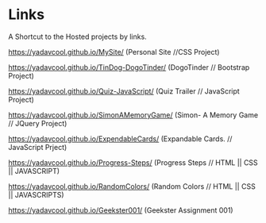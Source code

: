 # Links
A Shortcut to the Hosted projects by links.

https://yadavcool.github.io/MySite/        (Personal Site  //CSS Project)

https://yadavcool.github.io/TinDog-DogoTinder/           (DogoTinder // Bootstrap Project)

https://yadavcool.github.io/Quiz-JavaScript/              (Quiz Trailer // JavaScript Project)

https://yadavcool.github.io/SimonAMemoryGame/              (Simon- A Memory Game // JQuery Project)

https://yadavcool.github.io/ExpendableCards/             (Expandable Cards. // JavaScript Prject)

https://yadavcool.github.io/Progress-Steps/                   (Progress Steps // HTML || CSS || JAVASCRIPT)

https://yadavcool.github.io/RandomColors/                  (Random Colors // HTML || CSS || JAVASCRIPTS)

https://yadavcool.github.io/Geekster001/                    (Geekster Assignment 001)

